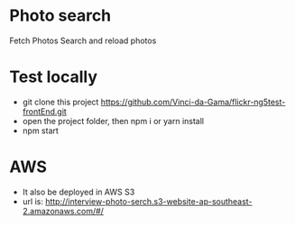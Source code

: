 # Photo search
Fetch Photos
Search and reload photos

# Test locally
- git clone this project https://github.com/Vinci-da-Gama/flickr-ng5test-frontEnd.git
- open the project folder, then npm i or yarn install
- npm start

# AWS
- It also be deployed in AWS S3
- url is: http://interview-photo-serch.s3-website-ap-southeast-2.amazonaws.com/#/